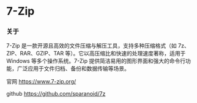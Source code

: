 # 7-Zip

### 关于
7-Zip 是一款开源且高效的文件压缩与解压工具，支持多种压缩格式（如 7z、ZIP、RAR、GZIP、TAR 等）。它以高压缩比和快速的处理速度著称，适用于 Windows 等多个操作系统。7-Zip 提供简洁易用的图形界面和强大的命令行功能，广泛应用于文件归档、备份和数据传输等场景。

官网 <https://www.7-zip.org/>

github <https://github.com/sparanoid/7z>